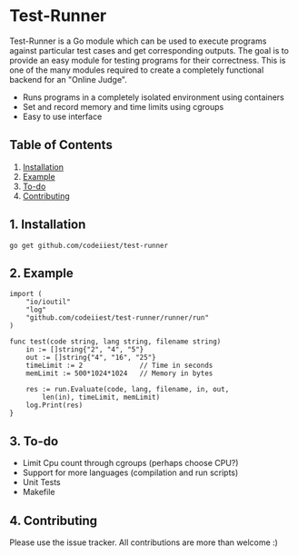 Test-Runner
===========

Test-Runner is a Go module which can be used to execute programs against particular
test cases and get corresponding outputs. The goal is to provide an easy module
for testing programs for their correctness. This is one of the many modules
required to create a completely functional backend for an "Online Judge".

- Runs programs in a completely isolated environment using containers
- Set and record memory and time limits using cgroups
- Easy to use interface

## Table of Contents
1. [ Installation ](#install)
2. [ Example ](#example)
3. [ To-do ](#todo)
4. [ Contributing ](#contrib)

<a name="install"></a>
## 1. Installation

``` go get github.com/codeiiest/test-runner ```

<a name="example"></a>
## 2. Example

```
import (
	"io/ioutil"
	"log"
	"github.com/codeiiest/test-runner/runner/run"
)

func test(code string, lang string, filename string)
	in := []string{"2", "4", "5"}
	out := []string{"4", "16", "25"}
	timeLimit := 2              // Time in seconds
	memLimit := 500*1024*1024   // Memory in bytes

	res := run.Evaluate(code, lang, filename, in, out,
        len(in), timeLimit, memLimit)
	log.Print(res)
}
```

<a name="todo"></a>
## 3. To-do

- Limit Cpu count through cgroups (perhaps choose CPU?)
- Support for more languages (compilation and run scripts)
- Unit Tests
- Makefile

<a name="contrib"></a>
## 4. Contributing

Please use the issue tracker.
All contributions are more than welcome :)
